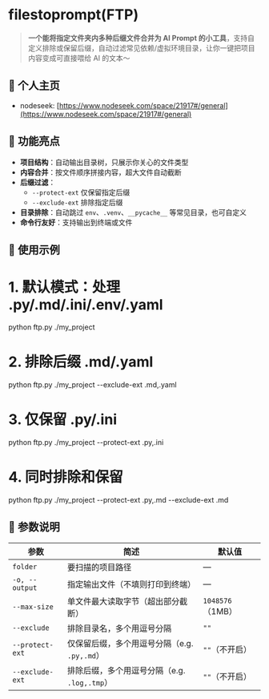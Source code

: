 # filestoprompt(FTP)

> **一个能将指定文件夹内多种后缀文件合并为 AI Prompt 的小工具**，支持自定义排除或保留后缀，自动过滤常见依赖/虚拟环境目录，让你一键把项目内容变成可直接喂给 AI 的文本～

## 🔗 个人主页
- nodeseek: [https://www.nodeseek.com/space/21917#/general](https://www.nodeseek.com/space/21917#/general)

## 🚀 功能亮点
- **项目结构**：自动输出目录树，只展示你关心的文件类型
- **内容合并**：按文件顺序拼接内容，超大文件自动截断
- **后缀过滤**：  
  - `--protect-ext` 仅保留指定后缀  
  - `--exclude-ext` 排除指定后缀  
- **目录排除**：自动跳过 `env`、`.venv`、`__pycache__` 等常见目录，也可自定义
- **命令行友好**：支持输出到终端或文件

## 🎯 使用示例

# 1. 默认模式：处理 .py/.md/.ini/.env/.yaml
python ftp.py ./my_project

# 2. 排除后缀 .md/.yaml
python ftp.py ./my_project --exclude-ext .md,.yaml

# 3. 仅保留 .py/.ini
python ftp.py ./my_project --protect-ext .py,.ini

# 4. 同时排除和保留
python ftp.py ./my_project --protect-ext .py,.md --exclude-ext .md
## 📄 参数说明

| 参数            | 简述                                               | 默认值               |
| --------------- | -------------------------------------------------- | -------------------- |
| `folder`        | 要扫描的项目路径                                   | —                    |
| `-o, --output`  | 指定输出文件（不填则打印到终端）                   | —                    |
| `--max-size`    | 单文件最大读取字节（超出部分截断）                 | `1048576`（1MB）     |
| `--exclude`     | 排除目录名，多个用逗号分隔                         | `""`                 |
| `--protect-ext` | 仅保留后缀，多个用逗号分隔（e.g. `.py,.md`）        | `""`（不开启）       |
| `--exclude-ext` | 排除后缀，多个用逗号分隔（e.g. `.log,.tmp`）        | `""`（不开启）       |
